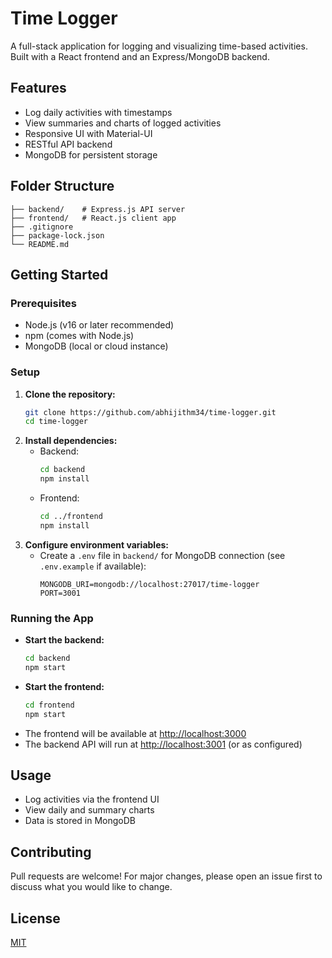 # Time Logger

A full-stack application for logging and visualizing time-based activities. Built with a React frontend and an Express/MongoDB backend.

## Features
- Log daily activities with timestamps
- View summaries and charts of logged activities
- Responsive UI with Material-UI
- RESTful API backend
- MongoDB for persistent storage

## Folder Structure
```
├── backend/    # Express.js API server
├── frontend/   # React.js client app
├── .gitignore
├── package-lock.json
└── README.md
```

## Getting Started

### Prerequisites
- Node.js (v16 or later recommended)
- npm (comes with Node.js)
- MongoDB (local or cloud instance)

### Setup
1. **Clone the repository:**
   ```sh
   git clone https://github.com/abhijithm34/time-logger.git
   cd time-logger
   ```
2. **Install dependencies:**
   - Backend:
     ```sh
     cd backend
     npm install
     ```
   - Frontend:
     ```sh
     cd ../frontend
     npm install
     ```
3. **Configure environment variables:**
   - Create a `.env` file in `backend/` for MongoDB connection (see `.env.example` if available):
     ```env
     MONGODB_URI=mongodb://localhost:27017/time-logger
     PORT=3001
     ```

### Running the App
- **Start the backend:**
  ```sh
  cd backend
  npm start
  ```
- **Start the frontend:**
  ```sh
  cd frontend
  npm start
  ```
- The frontend will be available at [http://localhost:3000](http://localhost:3000)
- The backend API will run at [http://localhost:3001](http://localhost:3001) (or as configured)

## Usage
- Log activities via the frontend UI
- View daily and summary charts
- Data is stored in MongoDB

## Contributing
Pull requests are welcome! For major changes, please open an issue first to discuss what you would like to change.

## License
[MIT](LICENSE) 